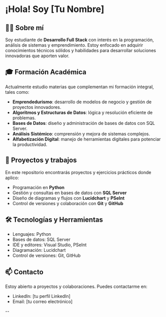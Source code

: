 # ¡Hola! Soy [Tu Nombre]

## 👨‍💻 Sobre mí

Soy estudiante de **Desarrollo Full Stack** con interés en la programación, análisis de sistemas y emprendimiento. Estoy enfocado en adquirir conocimientos técnicos sólidos y habilidades para desarrollar soluciones innovadoras que aporten valor.

## 🎓 Formación Académica

Actualmente estudio materias que complementan mi formación integral, tales como:

- **Emprendedurismo**: desarrollo de modelos de negocio y gestión de proyectos innovadores.
- **Algoritmos y Estructuras de Datos**: lógica y resolución eficiente de problemas.
- **Bases de Datos**: diseño y administración de bases de datos con SQL Server.
- **Análisis Sistémico**: comprensión y mejora de sistemas complejos.
- **Alfabetización Digital**: manejo de herramientas digitales para potenciar la productividad.

## 💼 Proyectos y trabajos

En este repositorio encontrarás proyectos y ejercicios prácticos donde aplico:

- Programación en **Python**
- Gestión y consultas en bases de datos con **SQL Server**
- Diseño de diagramas y flujos con **Lucidchart** y **PSeInt**
- Control de versiones y colaboración con **Git** y **GitHub**

## 🛠 Tecnologías y Herramientas

- Lenguajes: Python
- Bases de datos: SQL Server
- IDE y editores: Visual Studio, PSeInt
- Diagramación: Lucidchart
- Control de versiones: Git, GitHub

## 📫 Contacto

Estoy abierto a proyectos y colaboraciones. Puedes contactarme en:

- LinkedIn: [tu perfil LinkedIn]
- Email: [tu correo electrónico]

--

